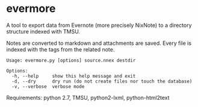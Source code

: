 # evermore
A tool to export data from Evernote (more precisely NixNote) to a directory structure indexed with TMSU.

Notes are converted to markdown and attachments are saved. Every file is indexed with the tags from the related note.

~~~~
Usage: evermore.py [options] source.nnex destdir

Options:
  -h, --help     show this help message and exit
  -d, --dry      dry run (do not create files nor touch the database)
  -v, --verbose  verbose mode
~~~~

Requirements:
python 2.7, TMSU, python2-lxml, python-html2text
